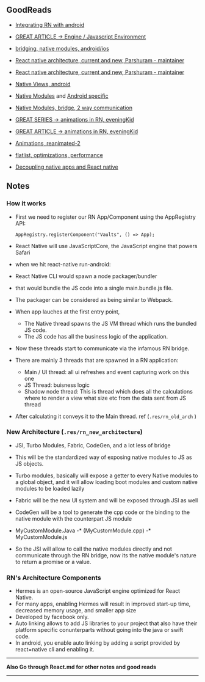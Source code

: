 ## GoodReads
- [Integrating RN with android](https://medium.com/@soumyasethy/integrating-react-native-with-existing-android-apps-efficiently-3b39f2e061bd)

- [GREAT ARTICLE -> Engine / Javascript Environment ](https://www.reactnative.guide/3-react-native-internals/3.1-react-native-internals.html)

- [bridging, native modules, android/ios](https://www.netguru.com/blog/bridging-native-ui-components-in-the-react-native)

- [React native architecture, current and new, Parshuram - maintainer](https://www.youtube.com/watch?v=5sQw8C36Xa4&t=977s)

- [React native architecture, current and new, Parshuram - maintainer](https://www.youtube.com/watch?v=UcqRXTriUVI&t=1550s)

- [Native Views, android](https://reactnative.dev/docs/native-components-android)

- [Native Modules](https://reactnative.dev/docs/native-modules-intro) and [Android specific](https://reactnative.dev/docs/native-modules-android)

- [Native Modules, bridge, 2 way communication](https://levelup.gitconnected.com/react-native-events-in-gory-details-what-happens-on-the-way-to-listeners-2cee6c55940c)

- [GREAT SERIES -> animations in RN, eveningKid](https://www.youtube.com/watch?v=TyZtrS0_bi0&list=PLiVL41zTt2lIIdZvWBwzoCjOb84DKtOX6)

- [GREAT ARTICLE -> animations in RN, eveningKid](https://eveningkid.medium.com/interpolation-with-react-native-animations-853e467fe5c1)

- [Animations, reanimated-2](https://formidable.com/blog/2021/reanimated-two/)

- [flatlist, optimizations, performance](https://codingislove.com/optimize-react-native-flatlist-performance/)

- [Decoupling native apps and React native](https://youtu.be/zHVSR7iBCy0?t=11649) 


## Notes

### How it works
* First we need to register our RN App/Component using the AppRegistry API:
	```
	AppRegistry.registerComponent("Vaults", () => App);
	```
* 	React Native will use JavaScriptCore, the JavaScript engine that powers Safari
* 	when we hit react-native run-android:
* React Native CLI would spawn a node packager/bundler
* that would bundle the JS code into a single main.bundle.js file. 
* The packager can be considered as being similar to Webpack.

* When app lauches at the first entry point, 
	* The Native thread spawns the JS VM thread which runs the bundled JS code.
	* The JS code has all the business logic of the application.

* Now these threads start to communicate via the infamous RN bridge.

* There are mainly 3 threads that are spawned in a RN application:
	* Main / UI thread: all ui refreshes and event capturing work on this one
	* JS Thread: buisness logic
	* Shadow node thread: This is thread which does all the calculations where to render a view what size etc from the data sent from JS thread
* After calculating it conveys it to the Main thread.  ref (`.res/rn_old_arch` )


### New Architecture (`.res/rn_new_architecture`)

* JSI, Turbo Modules, Fabric, CodeGen, and a lot less of bridge

* This will be the standardized way of exposing native modules to JS as JS objects.

* Turbo modules, basically will expose  a getter to every Native modules to a global object, and it will allow loading boot modules and custom native modules to be loaded lazily

* Fabric will be the new UI system and will be exposed through JSI as well

* CodeGen will be a tool to generate the cpp code or the binding to the native module with the counterpart JS module
* MyCustomModule.Java -* (MyCustomModule.cpp) -* MyCustomModule.js

* So the JSI will allow to call the native modules directly and not communicate through the RN bridge, 
  now its the native module's nature to return a promise or a value.


### RN's Architecture Components

* Hermes is an open-source JavaScript engine optimized for React Native.
* For many apps, enabling Hermes will result in improved start-up time, decreased memory usage, and smaller app size
* Developed by facebook only.
* Auto linking allows to add JS libraries to your project that also have their platform specific conunterparts without going into the java or swift code.
* In android, you enable auto linking by adding a script provided by react=native cli and enabling it.

***
**Also Go through React.md for other notes and good reads**
***
